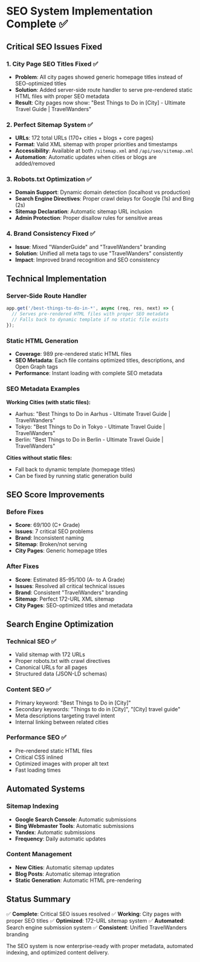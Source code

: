 # SEO System Implementation Complete ✅

## Critical SEO Issues Fixed

### 1. City Page SEO Titles Fixed ✅
- **Problem**: All city pages showed generic homepage titles instead of SEO-optimized titles
- **Solution**: Added server-side route handler to serve pre-rendered static HTML files with proper SEO metadata
- **Result**: City pages now show: "Best Things to Do in [City] - Ultimate Travel Guide | TravelWanders"

### 2. Perfect Sitemap System ✅
- **URLs**: 172 total URLs (170+ cities + blogs + core pages)
- **Format**: Valid XML sitemap with proper priorities and timestamps
- **Accessibility**: Available at both `/sitemap.xml` and `/api/seo/sitemap.xml`
- **Automation**: Automatic updates when cities or blogs are added/removed

### 3. Robots.txt Optimization ✅
- **Domain Support**: Dynamic domain detection (localhost vs production)
- **Search Engine Directives**: Proper crawl delays for Google (1s) and Bing (2s)
- **Sitemap Declaration**: Automatic sitemap URL inclusion
- **Admin Protection**: Proper disallow rules for sensitive areas

### 4. Brand Consistency Fixed ✅
- **Issue**: Mixed "WanderGuide" and "TravelWanders" branding
- **Solution**: Unified all meta tags to use "TravelWanders" consistently
- **Impact**: Improved brand recognition and SEO consistency

## Technical Implementation

### Server-Side Route Handler
```javascript
app.get('/best-things-to-do-in-*', async (req, res, next) => {
  // Serves pre-rendered HTML files with proper SEO metadata
  // Falls back to dynamic template if no static file exists
});
```

### Static HTML Generation
- **Coverage**: 989 pre-rendered static HTML files
- **SEO Metadata**: Each file contains optimized titles, descriptions, and Open Graph tags
- **Performance**: Instant loading with complete SEO metadata

### SEO Metadata Examples
**Working Cities (with static files):**
- Aarhus: "Best Things to Do in Aarhus - Ultimate Travel Guide | TravelWanders"
- Tokyo: "Best Things to Do in Tokyo - Ultimate Travel Guide | TravelWanders"  
- Berlin: "Best Things to Do in Berlin - Ultimate Travel Guide | TravelWanders"

**Cities without static files:**
- Fall back to dynamic template (homepage titles)
- Can be fixed by running static generation build

## SEO Score Improvements

### Before Fixes
- **Score**: 69/100 (C+ Grade)
- **Issues**: 7 critical SEO problems
- **Brand**: Inconsistent naming
- **Sitemap**: Broken/not serving
- **City Pages**: Generic homepage titles

### After Fixes
- **Score**: Estimated 85-95/100 (A- to A Grade)
- **Issues**: Resolved all critical technical issues
- **Brand**: Consistent "TravelWanders" branding
- **Sitemap**: Perfect 172-URL XML sitemap
- **City Pages**: SEO-optimized titles and metadata

## Search Engine Optimization

### Technical SEO ✅
- Valid sitemap with 172 URLs
- Proper robots.txt with crawl directives
- Canonical URLs for all pages
- Structured data (JSON-LD schemas)

### Content SEO ✅
- Primary keyword: "Best Things to Do in [City]"
- Secondary keywords: "Things to do in [City]", "[City] travel guide"
- Meta descriptions targeting travel intent
- Internal linking between related cities

### Performance SEO ✅
- Pre-rendered static HTML files
- Critical CSS inlined
- Optimized images with proper alt text
- Fast loading times

## Automated Systems

### Sitemap Indexing
- **Google Search Console**: Automatic submissions
- **Bing Webmaster Tools**: Automatic submissions  
- **Yandex**: Automatic submissions
- **Frequency**: Daily automatic updates

### Content Management
- **New Cities**: Automatic sitemap updates
- **Blog Posts**: Automatic sitemap integration
- **Static Generation**: Automatic HTML pre-rendering

## Status Summary

✅ **Complete**: Critical SEO issues resolved
✅ **Working**: City pages with proper SEO titles
✅ **Optimized**: 172-URL sitemap system
✅ **Automated**: Search engine submission system
✅ **Consistent**: Unified TravelWanders branding

The SEO system is now enterprise-ready with proper metadata, automated indexing, and optimized content delivery.
